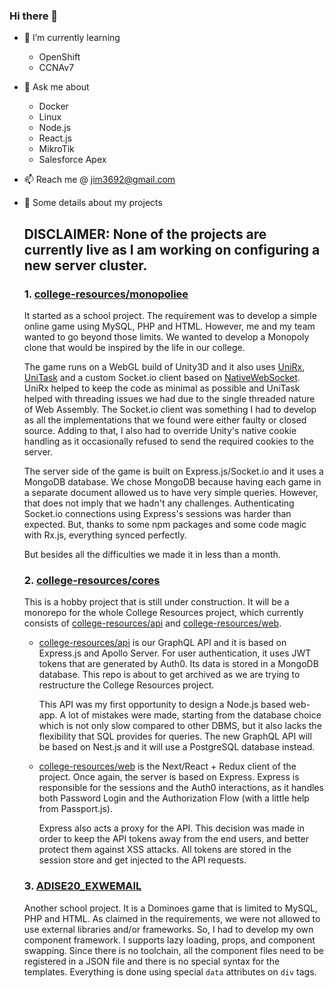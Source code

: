### Hi there 👋

- 🌱 I’m currently learning
  - OpenShift
  - CCNAv7
- 💬 Ask me about
  - Docker
  - Linux
  - Node.js
  - React.js
  - MikroTik
  - Salesforce Apex
- 📫 Reach me @ jim3692@gmail.com
- 🚀 Some details about my projects

  ## DISCLAIMER: None of the projects are currently live as I am working on configuring a new server cluster.

  ### 1. [college-resources/monopoliee](https://github.com/college-resources/monopoliee)
    It started as a school project. The requirement was to develop a simple online game using MySQL, PHP and HTML. However, me and my team wanted to go beyond those limits. We wanted to develop a Monopoly clone that would be inspired by the life in our college.

    The game runs on a WebGL build of Unity3D and it also uses [UniRx](https://github.com/neuecc/UniRx), [UniTask](https://github.com/Cysharp/UniTask) and a custom Socket.io client based on [NativeWebSocket](https://github.com/endel/NativeWebSocket). UniRx helped to keep the code as minimal as possible and UniTask helped with threading issues we had due to the single threaded nature of Web Assembly. The Socket.io client was something I had to develop as all the implementations that we found were either faulty or closed source. Adding to that, I also had to override Unity's native cookie handling as it occasionally refused to send the required cookies to the server.

    The server side of the game is built on Express.js/Socket.io and it uses a MongoDB database. We chose MongoDB because having each game in a separate document allowed us to have very simple queries. However, that does not imply that we hadn't any challenges. Authenticating Socket.io connections using Express's sessions was harder than expected. But, thanks to some npm packages and some code magic with Rx.js, everything synced perfectly.

    But besides all the difficulties we made it in less than a month.

  ### 2. [college-resources/cores](https://github.com/college-resources/cores)
    This is a hobby project that is still under construction. It will be a monorepo for the whole College Resources project, which currently consists of [college-resources/api](https://github.com/college-resources/api) and [college-resources/web](https://github.com/college-resources/web).

    - [college-resources/api](https://github.com/college-resources/api) is our GraphQL API and it is based on Express.js and Apollo Server. For user authentication, it uses JWT tokens that are generated by Auth0. Its data is stored in a MongoDB database. This repo is about to get archived as we are trying to restructure the College Resources project.

      This API was my first opportunity to design a Node.js based web-app. A lot of mistakes were made, starting from the database choice which is not only slow compared to other DBMS, but it also lacks the flexibility that SQL provides for queries. The new GraphQL API will be based on Nest.js and it will use a PostgreSQL database instead.

    - [college-resources/web](https://github.com/college-resources/web) is the Next/React + Redux client of the project. Once again, the server is based on Express. Express is responsible for the sessions and the Auth0 interactions, as it handles both Password Login and the Authorization Flow (with a little help from Passport.js).

      Express also acts a proxy for the API. This decision was made in order to keep the API tokens away from the end users, and better protect them against XSS attacks. All tokens are stored in the session store and get injected to the API requests.

  ### 3. [ADISE20_EXWEMAIL](https://github.com/jim3692/ADISE20_EXWEMAIL)
    Another school project. It is a Dominoes game that is limited to MySQL, PHP and HTML. As claimed in the requirements, we were not allowed to use external libraries and/or frameworks. So, I had to develop my own component framework. I supports lazy loading, props, and component swapping. Since there is no toolchain, all the component files need to be registered in a JSON file and there is no special syntax for the templates. Everything is done using special `data` attributes on `div` tags.

